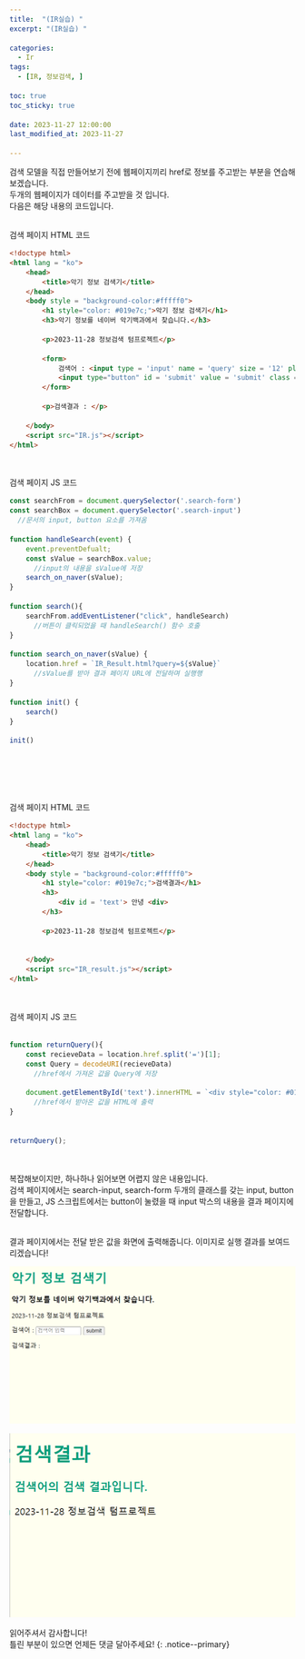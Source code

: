 ```yaml
---
title:  "(IR실습) " 
excerpt: "(IR실습) "

categories:
  - Ir
tags:
  - [IR, 정보검색, ]

toc: true
toc_sticky: true
 
date: 2023-11-27 12:00:00
last_modified_at: 2023-11-27

---
```


검색 모델을 직접 만들어보기 전에 웹페이지끼리 href로 정보를 주고받는 부분을 연습해보겠습니다.<br>
두개의 웹페이지가 데이터를 주고받을 것 입니다.<br>
다음은 해당 내용의 코드입니다.<br><br>

검색 페이지 HTML 코드
```html
<!doctype html>
<html lang = "ko"> 
    <head>
        <title>악기 정보 검색기</title>
    </head>
    <body style = "background-color:#fffff0">
        <h1 style="color: #019e7c;">악기 정보 검색기</h1>
        <h3>악기 정보를 네이버 악기백과에서 찾습니다.</h3>
        
        <p>2023-11-28 정보검색 텀프로젝트</p>

        <form>
            검색어 : <input type = 'input' name = 'query' size = '12' placeholder="검색어 입력" class = "search-input"> 
            <input type="button" id = 'submit' value = 'submit' class = "search-form">
        </form>

        <p>검색결과 : </p>
   
    </body>
    <script src="IR.js"></script>
</html>
```
<br><br>
검색 페이지 JS 코드
```javascript
const searchFrom = document.querySelector('.search-form')
const searchBox = document.querySelector('.search-input')
  //문서의 input, button 요소를 가져옴

function handleSearch(event) {
    event.preventDefualt;
    const sValue = searchBox.value;
      //input의 내용을 sValue에 저장
    search_on_naver(sValue);
}

function search(){
    searchFrom.addEventListener("click", handleSearch)
      //버튼이 클릭되었을 때 handleSearch() 함수 호출
}

function search_on_naver(sValue) {
    location.href = `IR_Result.html?query=${sValue}`
      //sValue를 받아 결과 페이지 URL에 전달하며 실행행
}

function init() {
    search()
}

init()
```
<br><br><br><br><br>
검색 페이지 HTML 코드
```html
<!doctype html>
<html lang = "ko"> 
    <head>
        <title>악기 정보 검색기</title>
    </head>
    <body style = "background-color:#fffff0">
        <h1 style="color: #019e7c;">검색결과</h1>
        <h3>
            <div id = 'text'> 안녕 <div>
        </h3>
        
        <p>2023-11-28 정보검색 텀프로젝트</p>

   
    </body>
    <script src="IR_result.js"></script>
</html>
```
<br><br>
검색 페이지 JS 코드
```javascript

function returnQuery(){
    const recieveData = location.href.split('=')[1];
    const Query = decodeURI(recieveData)
      //href에서 가져온 값을 Query에 저장

    document.getElementById('text').innerHTML = `<div style="color: #019e7c;">${Query}의 검색 결과입니다.<div>`;
      //href에서 받아온 값을 HTML에 출력
}
    

returnQuery();
```
<br><br>
복잡해보이지만, 하나하나 읽어보면 어렵지 않은 내용입니다.<br>
검색 페이지에서는 search-input, search-form 두개의 클래스를 갖는 input, button을 만들고, JS 스크립트에서는 button이 눌렸을 때 input 박스의 내용을 결과 페이지에 전달합니다.<br><br>

결과 페이지에서는 전달 받은 값을 화면에 출력해줍니다.
이미지로 실행 결과를 보여드리겠습니다!

![검색화면](/assets/images/Ir/01/검색화면.png "검색 화면 예시")

![결과화면](/assets/images/Ir/01/결과화면.png "결과 화면 예시")


읽어주셔서 감사합니다! <br>틀린 부분이 있으면 언제든 댓글 달아주세요!
{: .notice--primary} 
